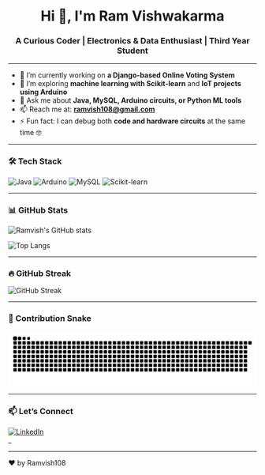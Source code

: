 <h1 align="center">Hi 👋, I'm Ram Vishwakarma </h1>
<h3 align="center">A Curious Coder | Electronics & Data Enthusiast | Third Year Student</h3>

---

- 🔭 I’m currently working on **a Django-based Online Voting System**
- 🌱 I’m exploring **machine learning with Scikit-learn** and **IoT projects using Arduino**
- 💬 Ask me about **Java, MySQL, Arduino circuits, or Python ML tools**
- 📫 Reach me at: **ramvish108@gmail.com** 
- ⚡ Fun fact: I can debug both **code and hardware circuits** at the same time 🤓

---

### 🛠️ Tech Stack
![Java](https://img.shields.io/badge/Java-ED8B00?style=for-the-badge&logo=java&logoColor=white)
![Arduino](https://img.shields.io/badge/Arduino-00979D?style=for-the-badge&logo=arduino&logoColor=white)
![MySQL](https://img.shields.io/badge/MySQL-00000F?style=for-the-badge&logo=mysql&logoColor=white)
![Scikit-learn](https://img.shields.io/badge/Scikit--Learn-F7931E?style=for-the-badge&logo=scikit-learn&logoColor=white)

---

### 📊 GitHub Stats
![Ramvish's GitHub stats](https://github-readme-stats.vercel.app/api?username=Ramvish108&show_icons=true&theme=tokyonight)

![Top Langs](https://github-readme-stats.vercel.app/api/top-langs/?username=Ramvish108&layout=compact&theme=tokyonight)

---

### 🔥 GitHub Streak
![GitHub Streak](https://streak-stats.demolab.com?user=Ramvish108&theme=tokyonight)

---

### 🐍 Contribution Snake
![snake gif](https://github.com/Ramvish108/Ramvish108/blob/output/github-contribution-grid-snake.svg)

---

### 📫 Let’s Connect
[![LinkedIn](https://img.shields.io/badge/LinkedIn-blue?style=flat-square&logo=linkedin)](https://www.linkedin.com)  
_

---

❤️ by Ramvish108
